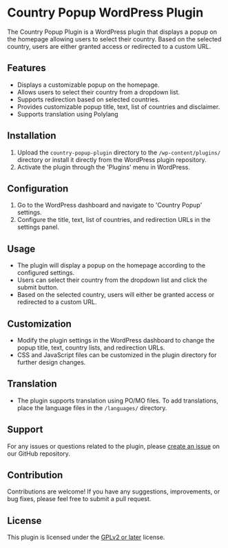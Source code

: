 # Country Popup WordPress Plugin

The Country Popup Plugin is a WordPress plugin that displays a popup on the homepage allowing users to select their country. Based on the selected country, users are either granted access or redirected to a custom URL.

## Features

- Displays a customizable popup on the homepage.
- Allows users to select their country from a dropdown list.
- Supports redirection based on selected countries.
- Provides customizable popup title, text, list of countries and disclaimer.
- Supports translation using Polylang

## Installation

1. Upload the `country-popup-plugin` directory to the `/wp-content/plugins/` directory or install it directly from the WordPress plugin repository.
2. Activate the plugin through the 'Plugins' menu in WordPress.

## Configuration

1. Go to the WordPress dashboard and navigate to 'Country Popup' settings.
2. Configure the title, text, list of countries, and redirection URLs in the settings panel.

## Usage

- The plugin will display a popup on the homepage according to the configured settings.
- Users can select their country from the dropdown list and click the submit button.
- Based on the selected country, users will either be granted access or redirected to a custom URL.

## Customization

- Modify the plugin settings in the WordPress dashboard to change the popup title, text, country lists, and redirection URLs.
- CSS and JavaScript files can be customized in the plugin directory for further design changes.

## Translation

- The plugin supports translation using PO/MO files. To add translations, place the language files in the `/languages/` directory.

## Support

For any issues or questions related to the plugin, please [create an issue](https://github.com/mhalamine/country-disclaimer-popup/issues) on our GitHub repository.

## Contribution

Contributions are welcome! If you have any suggestions, improvements, or bug fixes, please feel free to submit a pull request.

## License

This plugin is licensed under the [GPLv2 or later](https://www.gnu.org/licenses/gpl-2.0.html) license.
